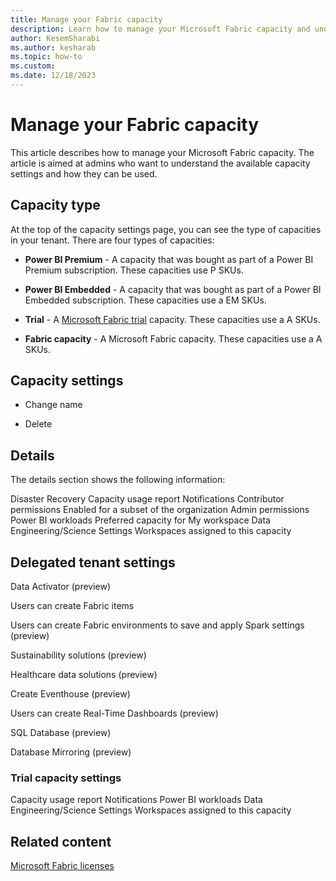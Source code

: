 ```yaml
---
title: Manage your Fabric capacity
description: Learn how to manage your Microsoft Fabric capacity and understand that different settings that are available to you.
author: KesemSharabi
ms.author: kesharab
ms.topic: how-to
ms.custom:
ms.date: 12/18/2023
---
```


# Manage your Fabric capacity

This article describes how to manage your Microsoft Fabric capacity. The article is aimed at admins who want to understand the available capacity settings and how they can be used.

## Capacity type

At the top of the capacity settings page, you can see the type of capacities in your tenant. There are four types of capacities:

* **Power BI Premium** - A capacity that was bought as part of a Power BI Premium subscription. These capacities use P SKUs.

* **Power BI Embedded** - A capacity that was bought as part of a Power BI Embedded subscription. These capacities use a EM SKUs.

* **Trial** - A [Microsoft Fabric trial](../get-started/fabric-trial.md) capacity. These capacities use a A SKUs.

* **Fabric capacity** - A Microsoft Fabric capacity. These capacities use a A SKUs.

## Capacity settings

* Change name

* Delete

## Details

The details section shows the following information:

Disaster Recovery
Capacity usage report
Notifications
Contributor permissions
Enabled for a subset of the organization
Admin permissions
Power BI workloads
Preferred capacity for My workspace
Data Engineering/Science Settings
Workspaces assigned to this capacity

## Delegated tenant settings

Data Activator (preview)

Users can create Fabric items

Users can create Fabric environments to save and apply Spark settings (preview)

Sustainability solutions (preview)

Healthcare data solutions (preview)

Create Eventhouse (preview)

Users can create Real-Time Dashboards (preview)

SQL Database (preview)​

Database Mirroring (preview)

### Trial capacity settings

Capacity usage report
Notifications
Power BI workloads
Data Engineering/Science Settings
Workspaces assigned to this capacity


## Related content

[Microsoft Fabric licenses](licenses.md)
